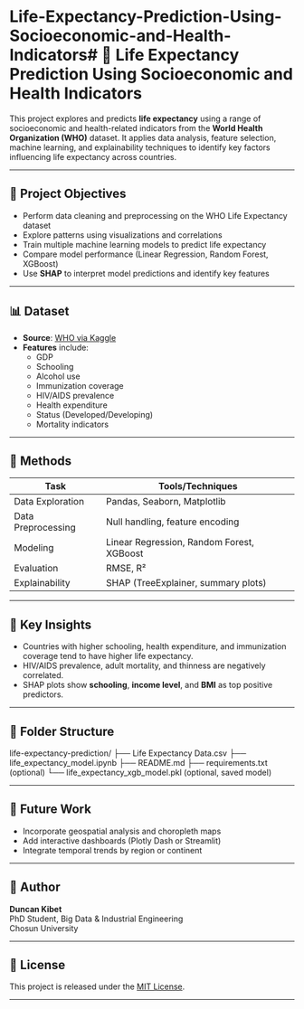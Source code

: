 # Life-Expectancy-Prediction-Using-Socioeconomic-and-Health-Indicators# 📘 Life Expectancy Prediction Using Socioeconomic and Health Indicators

This project explores and predicts **life expectancy** using a range of socioeconomic and health-related indicators from the **World Health Organization (WHO)** dataset. It applies data analysis, feature selection, machine learning, and explainability techniques to identify key factors influencing life expectancy across countries.

---

## 📌 Project Objectives

- Perform data cleaning and preprocessing on the WHO Life Expectancy dataset
- Explore patterns using visualizations and correlations
- Train multiple machine learning models to predict life expectancy
- Compare model performance (Linear Regression, Random Forest, XGBoost)
- Use **SHAP** to interpret model predictions and identify key features

---

## 📊 Dataset

- **Source**: [WHO via Kaggle](https://www.kaggle.com/datasets/kumarajarshi/life-expectancy-who)
- **Features** include:
  - GDP
  - Schooling
  - Alcohol use
  - Immunization coverage
  - HIV/AIDS prevalence
  - Health expenditure
  - Status (Developed/Developing)
  - Mortality indicators

---

## 🧪 Methods

| Task                     | Tools/Techniques                          |
|--------------------------|-------------------------------------------|
| Data Exploration         | Pandas, Seaborn, Matplotlib               |
| Data Preprocessing       | Null handling, feature encoding           |
| Modeling                 | Linear Regression, Random Forest, XGBoost|
| Evaluation               | RMSE, R²                                  |
| Explainability           | SHAP (TreeExplainer, summary plots)       |

---

## 🔬 Key Insights

- Countries with higher schooling, health expenditure, and immunization coverage tend to have higher life expectancy.
- HIV/AIDS prevalence, adult mortality, and thinness are negatively correlated.
- SHAP plots show **schooling**, **income level**, and **BMI** as top positive predictors.

---

## 📁 Folder Structure
life-expectancy-prediction/ ├── Life Expectancy Data.csv ├── life_expectancy_model.ipynb ├── README.md ├── requirements.txt (optional) └── life_expectancy_xgb_model.pkl (optional, saved model)


---

## 🧠 Future Work

- Incorporate geospatial analysis and choropleth maps
- Add interactive dashboards (Plotly Dash or Streamlit)
- Integrate temporal trends by region or continent

---

## 👤 Author

**Duncan Kibet**  
PhD Student, Big Data & Industrial Engineering  
Chosun University

---

## 📜 License

This project is released under the [MIT License](LICENSE).

---



